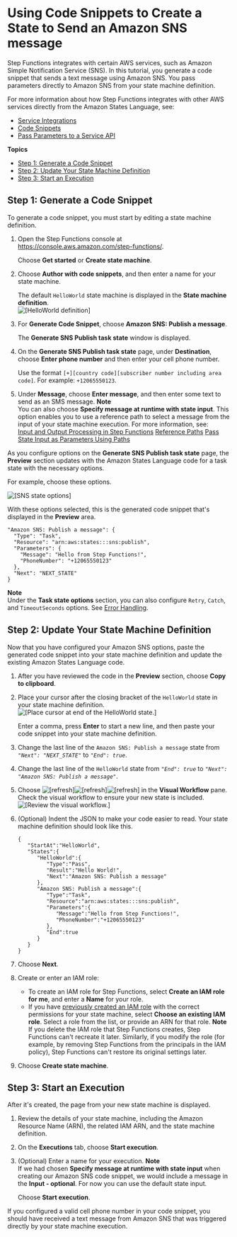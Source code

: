 # Using Code Snippets to Create a State to Send an Amazon SNS message<a name="tutorial-code-snippet"></a>

Step Functions integrates with certain AWS services, such as Amazon Simple Notification Service \(SNS\)\. In this tutorial, you generate a code snippet that sends a text message using Amazon SNS\. You pass parameters directly to Amazon SNS from your state machine definition\.

For more information about how Step Functions integrates with other AWS services directly from the Amazon States Language, see:
+ [Service Integrations](concepts-connectors.md)
+ [Code Snippets](concepts-code-snippets.md)
+ [Pass Parameters to a Service API](connectors-parameters.md)

**Topics**
+ [Step 1: Generate a Code Snippet](#tutorial-code-snippet-1)
+ [Step 2: Update Your State Machine Definition](#tutorial-code-snippet-2)
+ [Step 3: Start an Execution](#tutorial-code-snippet-3)

## Step 1: Generate a Code Snippet<a name="tutorial-code-snippet-1"></a>

To generate a code snippet, you must start by editing a state machine definition\. 

1. Open the Step Functions console at [https://console\.aws\.amazon\.com/step\-functions/](https://console.aws.amazon.com/step-functions/)\.

   Choose **Get started** or **Create state machine**\.

1. Choose **Author with code snippets**, and then enter a name for your state machine\.

   The default `HelloWorld` state machine is displayed in the **State machine definition**\.  
![\[HelloWorld definition\]](http://docs.aws.amazon.com/step-functions/latest/dg/images/tutorial-code-snippet-sns.png)

1. For **Generate Code Snippet**, choose **Amazon SNS: Publish a message**\.

   The **Generate SNS Publish task state** window is displayed\.

1. On the **Generate SNS Publish task state** page, under **Destination**, choose **Enter phone number** and then enter your cell phone number\.

   Use the format `[+][country code][subscriber number including area code]`\. For example: `+12065550123`\.

1. Under **Message**, choose **Enter message**, and then enter some text to send as an SMS message\.
**Note**  
You can also choose **Specify message at runtime with state input**\. This option enables you to use a reference path to select a message from the input of your state machine execution\. For more information, see:  
[Input and Output Processing in Step Functions](concepts-input-output-filtering.md)
[Reference Paths](amazon-states-language-input-output-processing.md#amazon-states-language-reference-paths)
[Pass State Input as Parameters Using Paths](connectors-parameters.md#connectors-parameters-path)

As you configure options on the **Generate SNS Publish task state** page, the **Preview** section updates with the Amazon States Language code for a task state with the necessary options\. 

For example, choose these options\.

![\[SNS state options\]](http://docs.aws.amazon.com/step-functions/latest/dg/images/tutorial-code-snippet-sns-options.png)

With these options selected, this is the generated code snippet that's displayed in the **Preview** area\.

```
"Amazon SNS: Publish a message": {
  "Type": "Task",
  "Resource": "arn:aws:states:::sns:publish",
  "Parameters": {
    "Message": "Hello from Step Functions!",
    "PhoneNumber": "+12065550123"
  },
  "Next": "NEXT_STATE"
}
```

**Note**  
Under the **Task state options** section, you can also configure `Retry`, `Catch`, and `TimeoutSeconds` options\. See [Error Handling](concepts-error-handling.md)\.

## Step 2: Update Your State Machine Definition<a name="tutorial-code-snippet-2"></a>

Now that you have configured your Amazon SNS options, paste the generated code snippet into your state machine definition and update the existing Amazon States Language code\.

1. After you have reviewed the code in the **Preview** section, choose **Copy to clipboard**\.

1. Place your cursor after the closing bracket of the `HelloWorld` state in your state machine definition\.  
![\[Place cursor at end of the HelloWorld state.\]](http://docs.aws.amazon.com/step-functions/latest/dg/images/tutorial-code-snippet-sns-place-cursor.png)

   Enter a comma, press **Enter** to start a new line, and then paste your code snippet into your state machine definition\.

1. Change the last line of the `Amazon SNS: Publish a message` state from *`"Next": "NEXT_STATE"`* to *`"End": true`*\.

1. Change the last line of the `HelloWorld` state from *`"End": true`* to *`"Next": "Amazon SNS: Publish a message"`*\.

1. Choose ![\[refresh\]](http://docs.aws.amazon.com/step-functions/latest/dg/images/tutorial-getting-started-refresh.png)![\[refresh\]](http://docs.aws.amazon.com/step-functions/latest/dg/)![\[refresh\]](http://docs.aws.amazon.com/step-functions/latest/dg/) in the **Visual Workflow** pane\. Check the visual workflow to ensure your new state is included\.  
![\[Review the visual workflow.\]](http://docs.aws.amazon.com/step-functions/latest/dg/images/tutorial-code-snippet-sns-visual-workflow.png)

1. \(Optional\) Indent the JSON to make your code easier to read\. Your state machine definition should look like this\.

   ```
   {  
      "StartAt":"HelloWorld",
      "States":{  
         "HelloWorld":{  
            "Type":"Pass",
            "Result":"Hello World!",
            "Next":"Amazon SNS: Publish a message"
         },
         "Amazon SNS: Publish a message":{  
            "Type":"Task",
            "Resource":"arn:aws:states:::sns:publish",
            "Parameters":{  
               "Message":"Hello from Step Functions!",
               "PhoneNumber":"+12065550123"
            },
            "End":true
         }
      }
   }
   ```

1. Choose **Next**\.

1. Create or enter an IAM role:
   + To create an IAM role for Step Functions, select **Create an IAM role for me**, and enter a **Name** for your role\.
   + If you have [previously created an IAM role](procedure-create-iam-role.md) with the correct permissions for your state machine, select **Choose an existing IAM role**\. Select a role from the list, or provide an ARN for that role\. 
**Note**  
If you delete the IAM role that Step Functions creates, Step Functions can't recreate it later\. Similarly, if you modify the role \(for example, by removing Step Functions from the principals in the IAM policy\), Step Functions can't restore its original settings later\. 

1. Choose **Create state machine**\.

## Step 3: Start an Execution<a name="tutorial-code-snippet-3"></a>

After it's created, the page from your new state machine is displayed\.

1. Review the details of your state machine, including the Amazon Resource Name \(ARN\), the related IAM ARN, and the state machine definition\.

1. On the **Executions** tab, choose **Start execution**\.

1. \(Optional\) Enter a name for your execution\. 
**Note**  
If we had chosen **Specify message at runtime with state input** when creating our Amazon SNS code snippet, we would include a message in the **Input \- optional**\. For now you can use the default state input\.

   Choose **Start execution**\.

If you configured a valid cell phone number in your code snippet, you should have received a text message from Amazon SNS that was triggered directly by your state machine execution\.